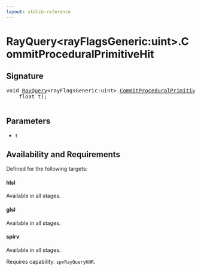 ```yaml
---
layout: stdlib-reference
---
```


# RayQuery\<rayFlagsGeneric:uint\>\.CommitProceduralPrimitiveHit

## Signature 

<pre>
<span class="code_keyword">void</span> <a href="/stdlib-reference/types/RayQuery/index" class="code_type">RayQuery</a>&lt;rayFlagsGeneric:<span class="code_keyword">uint</span>&gt;.<a href="/stdlib-reference/types/RayQuery/CommitProceduralPrimitiveHit">CommitProceduralPrimitiveHit</a>(
    <span class="code_keyword">float</span> <span class='code_param'>t</span>);

</pre>

## Parameters

* `t`

## Availability and Requirements

Defined for the following targets:

#### hlsl
Available in all stages.

#### glsl
Available in all stages.

#### spirv
Available in all stages.

Requires capability: `spvRayQueryKHR`.


